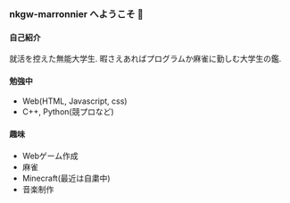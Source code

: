 ### nkgw-marronnier へようこそ 👋

#### 自己紹介

就活を控えた無能大学生. 暇さえあればプログラムか麻雀に勤しむ大学生の鑑.

#### 勉強中

* Web(HTML, Javascript, css)
* C++, Python(競プロなど)

#### 趣味

* Webゲーム作成
* 麻雀
* Minecraft(最近は自粛中)
* 音楽制作
